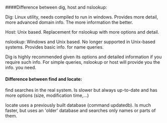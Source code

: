 ####Difference between dig, host and nslookup:

Dig: Linux utility, needs compiled to run in windows. Provides more detail, more advanced domain info. The more information the better.

Host: Unix based. Replacement for nslookup with more options and detail. 

nslookup: Windows and Unix based. No longer supported in Unix-based systems. Provides basic info. for name queries. 

Dig is highly recommended given its options and detailed information if you require such info. For simple queries, nslookup or host will provide you the info. you need.

#### Difference between find and locate:

find searches in the real system. Is slower but always up-to-date and has more options (size, modification time,...)

locate uses a previously built database (command updatedb). Is much faster, but uses an 'older' database and searches only names or parts of them.



